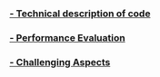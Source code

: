 ### [- Technical description of code](https://oksana-makarova.github.io/CS205-QuantumSimulations/Matrix_Load_Balancing_technical)
### [- Performance Evaluation](https://oksana-makarova.github.io/CS205-QuantumSimulations/Matrix_Load_Balancing_perform)
### [- Challenging Aspects](https://oksana-makarova.github.io/CS205-QuantumSimulations/Matrix_Load_Balancing_challenge)
